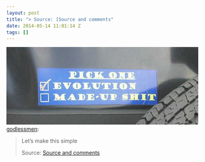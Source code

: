 ```yaml
---
layout: post
title: "> Source: [Source and comments"
date: 2014-05-14 11:01:14 Z
tags: []
---
```

![](/media/2014/05/85711920530.jpg)
[godlessmen](http://godlessmen.tumblr.com/post/85457033179/lets-make-this-simple-source-source-and-comments):

> Let’s make this simple
> 
> Source: [Source and comments](http://www.reddit.com/r/atheism/comments/258zs0/lets_make_this_simple/)
